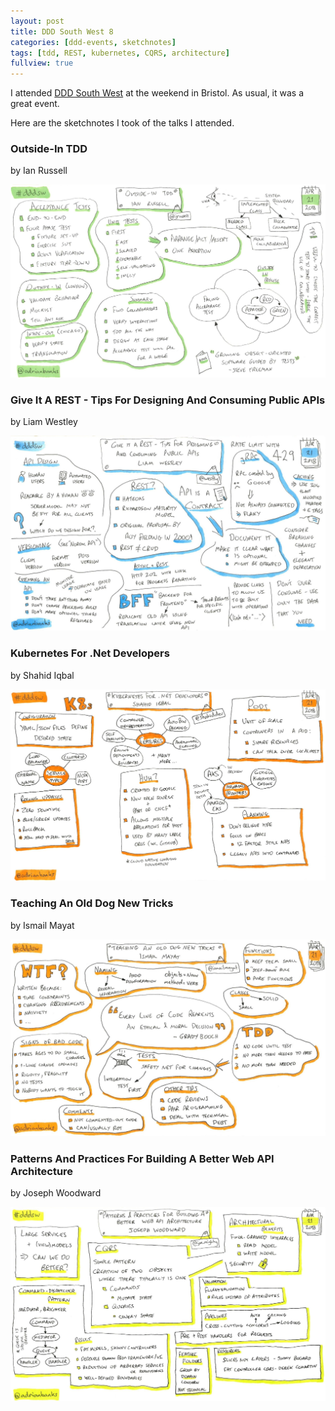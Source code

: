```yaml
---
layout: post
title: DDD South West 8
categories: [ddd-events, sketchnotes]
tags: [tdd, REST, kubernetes, CQRS, architecture]
fullview: true
---
```


I attended [DDD South West](https://www.dddsouthwest.com) at the weekend in Bristol. As usual, it was a great event.

Here are the sketchnotes I took of the talks I attended.

### Outside-In TDD
by Ian Russell
[<i class="fa fa-globe fa-lg" title="Website"></i>](http://ijrussell.tumblr.com)
[<i class="fa fa-brands fa-x-twitter fa-lg" title="X"></i>](https://x.com/ijrussell)

[![Outside-In TDD by Ian Russell][1]][1]

### Give It A REST - Tips For Designing And Consuming Public APIs
by Liam Westley
[<i class="fa fa-globe fa-lg" title="Website"></i>](https://blog.liamwestley.co.uk)
[<i class="fa fa-brands fa-x-twitter fa-lg" title="X"></i>](https://x.com/westleyl)

[![Give It A REST - Tips For Designing And Consuming Public APIs by Liam Westley][2]][2]

### Kubernetes For .Net Developers
by Shahid Iqbal
[<i class="fa fa-globe fa-lg" title="Website"></i>](https://blog.headforcloud.com)
[<i class="fa fa-brands fa-x-twitter fa-lg" title="X"></i>](https://x.com/shahiddev)
[<i class="fa fa-brands fa-slideshare fa-lg" title="Slides"></i>](https://speakerdeck.com/shahiddev/kubernetes-for-net-developers)

[![Kubernetes For .Net Developers by Shahid Iqbal][3]][3]

### Teaching An Old Dog New Tricks
by Ismail Mayat
[<i class="fa fa-globe fa-lg" title="Website"></i>](https://ismailmayat.wordpress.com)
[<i class="fa fa-brands fa-x-twitter fa-lg" title="X"></i>](https://x.com/ismailmayat)

[![Teaching An Old Dog New Tricks by Ismail Mayat][4]][4]

### Patterns And Practices For Building A Better Web API Architecture
by Joseph Woodward
[<i class="fa fa-globe fa-lg" title="Website"></i>](http://josephwoodward.co.uk)
[<i class="fa fa-brands fa-x-twitter fa-lg" title="X"></i>](https://x.com/joe_mighty)

[![Patterns And Practices For Building A Better Web API Architecture by Joseph Woodward][5]][5]

  [1]: /assets/media/images/2018/04/outside-in-tdd-ian-russell.jpg#img-sketchnote
  [2]: /assets/media/images/2018/04/give-it-a-rest-tips-for-designing-and-consuming-public-apis-liam-westley.jpg#img-sketchnote
  [3]: /assets/media/images/2018/04/kubernetes-for-dotnet-developers-shahid-iqbal.jpg#img-sketchnote
  [4]: /assets/media/images/2018/04/teaching-an-old-dog-new-tricks-ismail-mayat.jpg#img-sketchnote
  [5]: /assets/media/images/2018/04/patterns-and-practices-for-building-a-better-web-api-architecture-joseph-woodward.jpg#img-sketchnote
